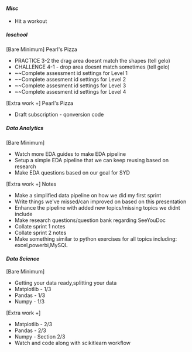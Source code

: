 #### *Misc*
* Hit a workout
##### *Ioschool*
[Bare Minimum]
Pearl's Pizza
* PRACTICE 3-2 the drag area doesnt match the shapes (tell gelo)
* CHALLENGE 4-1 - drop area doesnt match sometimes (tell gelo)
* ~~Complete assessment id settings for Level 1
* ~~Complete assesment id settings for Level 2
* ~~Complete assesment id settings for Level 3
* ~~Complete assesment id settings for Level 4

[Extra work +]
Pearl's Pizza
* Draft subscription - qonversion code 
##### *Data Analytics*
[Bare Minimum]
* Watch more EDA guides to make EDA pipeline
* Setup a simple EDA pipeline that we can keep reusing based on research
* Make EDA questions based on our goal for SYD

[Extra work +]
Notes
* Make a simplified data pipeline on how we did my first sprint
* Write things we've missed/can improved on based on this presentation
* Enhance the pipeline with added new topics/missing topics we didnt include
* Make research questions/question bank regarding SeeYouDoc
* Collate sprint 1 notes 
* Collate sprint 2 notes
* Make something similar to python exercises for all topics including: excel,powerbi,MySQL

#### *Data Science*
[Bare Minimum]
* Getting your data ready,splitting your data
* Matplotlib - 1/3
* Pandas - 1/3
* Numpy - 1/3

[Extra work +]
* Matplotlib - 2/3
* Pandas - 2/3
* Numpy - Section 2/3
* Watch and code along with scikitlearn workflow

